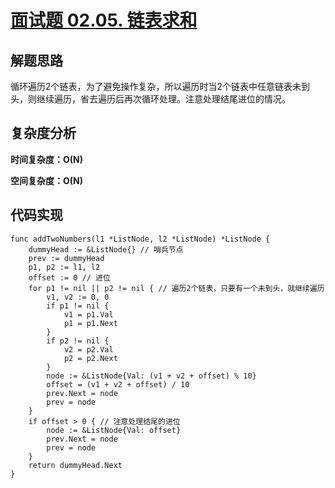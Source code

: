 # [面试题 02.05. 链表求和](https://leetcode-cn.com/problems/sum-lists-lcci/)

## 解题思路

循环遍历2个链表，为了避免操作复杂，所以遍历时当2个链表中任意链表未到头，则继续遍历，省去遍历后再次循环处理。注意处理结尾进位的情况。

## 复杂度分析

**时间复杂度：O(N)**

**空间复杂度：O(N)** 

## 代码实现

```golang
func addTwoNumbers(l1 *ListNode, l2 *ListNode) *ListNode {
	dummyHead := &ListNode{} // 哨兵节点
	prev := dummyHead
	p1, p2 := l1, l2
	offset := 0 // 进位
	for p1 != nil || p2 != nil { // 遍历2个链表，只要有一个未到头，就继续遍历
		v1, v2 := 0, 0
		if p1 != nil {
			v1 = p1.Val
			p1 = p1.Next
		}
		if p2 != nil {
			v2 = p2.Val
			p2 = p2.Next
		}
		node := &ListNode{Val: (v1 + v2 + offset) % 10}
		offset = (v1 + v2 + offset) / 10
		prev.Next = node
		prev = node
	}
	if offset > 0 { // 注意处理结尾的进位
		node := &ListNode{Val: offset}
		prev.Next = node
		prev = node
	}
	return dummyHead.Next
}
```